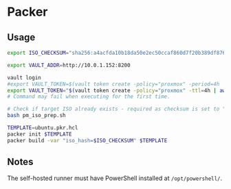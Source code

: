 # Packer

## Usage
```bash
export ISO_CHECKSUM="sha256:a4acfda10b18da50e2ec50ccaf860d7f20b389df8765611142305c0e911d16fd"

export VAULT_ADDR=http://10.0.1.152:8200

vault login
#export VAULT_TOKEN=$(vault token create -policy="proxmox" -period=4h | awk '$1 == "token" { print $2 }')
export VAULT_TOKEN="$(vault token create -policy="proxmox" -ttl=4h | awk '$1 == "token" { print $2 }')"
# Command may fail when executing for the first time.

# Check if target ISO already exists - required as checksum is set to "none"
bash pm_iso_prep.sh

TEMPLATE=ubuntu.pkr.hcl
packer init $TEMPLATE
packer build -var "iso_hash=$ISO_CHECKSUM" $TEMPLATE
```

## Notes
The self-hosted runner must have PowerShell installed at `/opt/powershell/`.